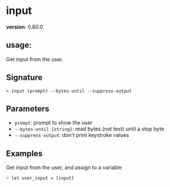 # input

**version**: 0.80.0

## **usage**:

Get input from the user.

## Signature

`> input (prompt) --bytes-until --suppress-output`

## Parameters

- `prompt`: prompt to show the user
- `--bytes-until {string}`: read bytes (not text) until a stop byte
- `--suppress-output`: don't print keystroke values

## Examples

Get input from the user, and assign to a variable

```bash
> let user_input = (input)
```
